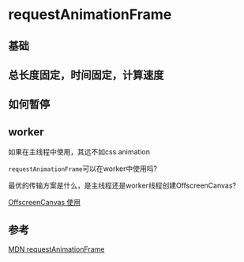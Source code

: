 # requestAnimationFrame

## 基础

## 总长度固定，时间固定，计算速度

## 如何暂停

## worker

如果在主线程中使用，其远不如css animation

`requestAnimationFrame`可以在worker中使用吗?

最优的传输方案是什么，是主线程还是worker线程创建OffscreenCanvas?

[OffscreenCanvas 使用](https://zhuanlan.zhihu.com/p/34698375)

## 参考

[MDN requestAnimationFrame](https://developer.mozilla.org/zh-CN/docs/Web/API/window/requestAnimationFrame)